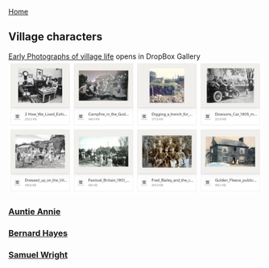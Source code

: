 [Home](https://simon-scmp.github.io/Upper-Broughton-History/)

## Village characters

[Early Photographs of village life](https://www.dropbox.com/sh/pwqhr7dq69fj2bc/AAAmjHCV92MEnNSsoAEv2FBoa?e=1) opens in DropBox Gallery
[![people gallery](peoplephotos.jpg)](https://www.dropbox.com/sh/pwqhr7dq69fj2bc/AAAmjHCV92MEnNSsoAEv2FBoa?e=1)

### [Auntie Annie](A_Annie.md)
### [Bernard Hayes](B_Hayes.md)
### [Samuel Wright](Samuel_Wright/S_Wright.md)
